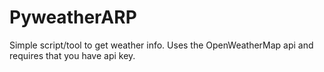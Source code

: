 # PyweatherARP

Simple script/tool to get weather info.
Uses the OpenWeatherMap api and requires that you have api key.

